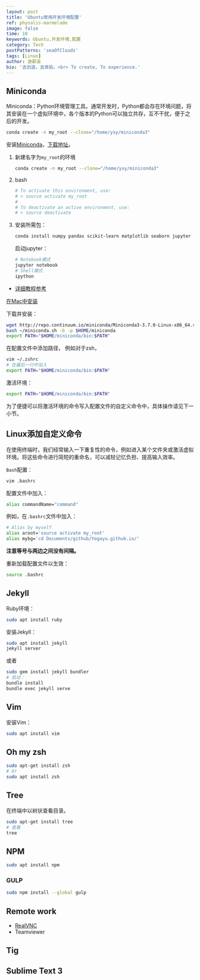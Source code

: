 ```yaml
---
layout: post
title: 'Ubuntu常用开发环境配置'
ref: physalis-marmelade
image: false
time: 10
keywords: Ubuntu,开发环境,配置
category: Tech
postPatterns: 'seaOfClouds'
tags: [Linux]
author: 游薪渝
bio: '去创造，去体验。<br> To create, To experience.'
---
```


## Miniconda

Miniconda：Python环境管理工具。通常开发时，Python都会存在环境问题，将其安装在一个虚拟环境中，各个版本的Python可以独立共存，互不干扰，便于之后的开发。

```bash
conda create -n my_root --clone="/home/yxy/miniconda3"
```

安装[Miniconda](https://conda.io/docs/user-guide/install/download.html
)，[下载地址](https://repo.continuum.io/miniconda/)。

1. 新建名字为`my_root`的环境

    ```bash
    conda create -n my_root --clone="/home/yxy/miniconda3"
    ```

2. bash

    ```bash
    # To activate this environment, use:
    # > source activate my_root
    #
    # To deactivate an active environment, use:
    # > source deactivate
    ```

3. 安装所需包：

    ```bash
    conda install numpy pandas scikit-learn matplotlib seaborn jupyter
    ```
    启动jupyter：

    ```bash
    # Notebook模式
    jupyter notebook
    # Shell模式
    ipython
    ```

- [详细教程参考](https://conda.io/docs/user-guide/getting-started.html#managing-python)


[在Mac中安装](https://conda.io/docs/user-guide/install/macos.html)

下载并安装：

```bash
wget http://repo.continuum.io/miniconda/Miniconda3-3.7.0-Linux-x86_64.sh -O ~/miniconda.sh
bash ~/miniconda.sh -b -p $HOME/miniconda
export PATH="$HOME/miniconda/bin:$PATH"
```

在配置文件中添加路径，
例如对于zsh，

```bash
vim ~/.zshrc
# 在最后一行中加入
export PATH="$HOME/miniconda/bin:$PATH"
``` 

激活环境：
    
```bash
export PATH="$HOME/miniconda/bin:$PATH"
```

为了便捷可以将激活环境的命令写入配置文件的自定义命令中，具体操作请见下一小节。


## Linux添加自定义命令
在使用终端时，我们经常输入一下重复性的命令，例如进入某个文件夹或激活虚拟环境。将这些命令进行简短的重命名，可以减轻记忆负担、提高输入效率。

`Bash`配置：

```bash
vim .bashrc
```

配置文件中加入：

```bash
alias commandName="command"
```

例如，在`.bashrc`文件中加入：

```bash
# Alias by myself
alias aroot='source activate my_root'
alias mybg='cd Documents/github/Yogayu.github.io/'
```

**注意等号与两边之间没有间隔。**

重新加载配置文件以生效：

```bash
source .bashrc
```
## Jekyll

Ruby环境：

```bash
sudo apt install ruby
```

安装Jekyll：

```bash
sudo apt install jekyll
jekyll server
```

或者

```bash
sudo gem install jekyll bundler
# 启动：
bundle install
bundle exec jekyll serve
```

## Vim

安装Vim：

```bash
sudo apt install vim
```

## Oh my zsh

```bash
sudo apt-get install zsh
# Or
sudo apt install zsh
```


## Tree

在终端中以树状查看目录。

```bash
sudo apt-get install tree
# 查看
tree
```

## NPM

```bash
sudo apt install npm
```
### GULP

```bash
sudo npm install --global gulp
```

## Remote work

- [RealVNC](https://www.realvnc.com/en/connect/download/vnc/)
- Teamviewer

## Tig

## Sublime Text 3



